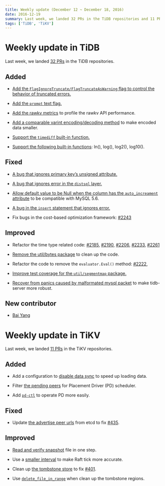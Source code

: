 ```yaml
---
title: Weekly update (December 12 ~ December 18, 2016)
date: 2016-12-19
summary: Last week, we landed 32 PRs in the TiDB repositories and 11 PRs in the TiKV repositories.
tags: ['TiDB', 'TiKV']
---
```


# Weekly update in TiDB

Last week, we landed [32 PRs](https://github.com/pingcap/tidb/pulls?utf8=%E2%9C%93&q=is%3Apr%20is%3Amerged%20merged%3A2016-12-12..2016-12-18) in the TiDB repositories.

## Added

+ [Add the `FlagIgnoreTruncate/FlagTruncateAsWarning` flag to control the behavior of truncated errors.](https://github.com/pingcap/tidb/pull/2212)

+ [Add the `prompt` text flag.](https://github.com/pingcap/tidb/pull/2227)

+ [Add the rawkv metrics](https://github.com/pingcap/tidb/pull/2228) to profile the rawkv API performance.

+ [Add a comparable varint encoding/decoding method](https://github.com/pingcap/tidb/pull/2236) to make encoded data smaller.

+ [Support the `timediff` built-in function.](https://github.com/pingcap/tidb/pull/2249)

+ [Support the following built-in functions](https://github.com/pingcap/tidb/pull/2258): ln(), log(), log2(), log10().

## Fixed

+ [A bug that ignores primary key’s unsigned attribute.](https://github.com/pingcap/tidb/pull/2222)

+ [A bug that ignores error in the `distsql` layer.](https://github.com/pingcap/tidb/pull/2226)

+ [Allow default value to be Null when the column has the `auto_increament` attribute](https://github.com/pingcap/tidb/pull/2230) to be compatible with MySQL 5.6.

+ [A bug in the `insert` statement that ignores error.](https://github.com/pingcap/tidb/pull/2241)

+ Fix bugs in the cost-based optimization framework: [#2243](https://github.com/pingcap/tidb/pull/2243)

## Improved

+ Refactor the time type related code: [#2185](https://github.com/pingcap/tidb/pull/2185), [#2190](https://github.com/pingcap/tidb/pull/2190), [#2206](https://github.com/pingcap/tidb/pull/2206), [#2233](https://github.com/pingcap/tidb/pull/2233), [#2261](https://github.com/pingcap/tidb/pull/2261)

+ [Remove the util/bytes package](https://github.com/pingcap/tidb/pull/2221) to clean up the code.

+ Refactor the code to remove the `evaluator.Eval()` method: [#2222](https://github.com/pingcap/tidb/pull/2222), 

+ [Improve test coverage for the `util/segmentmap` package.](https://github.com/pingcap/tidb/pull/2235)

+ [Recover from panics caused by malformated mysql packet](https://github.com/pingcap/tidb/pull/2267) to make tidb-server more robust.

## New contributor

+ [Bai Yang](https://github.com/hamo)

# Weekly update in TiKV

Last week, we landed [11 PRs](https://github.com/search?utf8=%E2%9C%93&q=repo%3Apingcap%2Ftikv+repo%3Apingcap%2Fpd+is%3Apr+is%3Amerged+merged%3A2016-12-11..2016-12-17&type=Issues&ref=searchresults) in the TiKV repositories.

## Added

+ Add a configuration to [disable data sync](https://github.com/pingcap/tikv/pull/1369) to speed up loading data. 

+ Filter [the pending peers](https://github.com/pingcap/pd/pull/421) for Placement Driver (PD) scheduler. 

+ Add [`pd-ctl`](https://github.com/pingcap/pd/pull/431) to operate PD more easily.

## Fixed

+ Update [the advertise peer urls](https://github.com/pingcap/pd/pull/438) from etcd to fix [#435](https://github.com/pingcap/pd/issues/435).

## Improved

+ [Read and verify snapshot](https://github.com/pingcap/tikv/pull/1381) file in one step. 

+ Use a [smaller interval](https://github.com/pingcap/tikv/pull/1401) to make Raft tick more accurate. 

+ Clean up [the tombstone store](https://github.com/pingcap/pd/issues/428) to fix [#401](https://github.com/pingcap/pd/issues/401).

+ Use [`delete_file_in_range`](https://github.com/pingcap/tikv/pull/1409) when clean up the tombstone regions.

